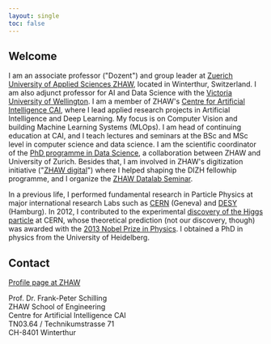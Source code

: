 ```yaml
---
layout: single
toc: false
---
```


## Welcome


I am an associate professor ("Dozent") and group leader at [Zuerich University of Applied Sciences ZHAW](https://www.zhaw.ch/en/university/), located in Winterthur, Switzerland. I am also adjunct professor for AI and Data Science with the [Victoria University of Wellington](https://www.wgtn.ac.nz/). I am a member of ZHAW's [Centre for Artificial Intelligence CAI](https://www.zhaw.ch/en/engineering/institutes-centres/cai/), where I lead applied research projects in Artificial Intelligence and Deep Learning. My focus is on Computer Vision and building Machine Learning Systems (MLOps). I am head of continuing education at CAI, and I teach lectures and seminars at the BSc and MSc level in computer science and data science. I am the scientific coordinator of the [PhD programme in Data Science](https://phd-data-science.ch/), a collaboration between ZHAW and University of Zurich. Besides that, I am involved in ZHAW's digitization initiative ("[ZHAW digital](https://www.zhaw.ch/en/about-us/mission-and-strategy/strategic-initiative-zhaw-digital/)") where I helped shaping the DIZH fellowhip programme, and I organize the [ZHAW Datalab Seminar](https://www.zhaw.ch/de/forschung/departementsuebergreifende-kooperationen/datalab/datalab-seminar/).

In a previous life, I performed fundamental research in Particle Physics at major international research Labs such as [CERN](https://home.cern/) (Geneva) and [DESY](http://www.desy.de/) (Hamburg). In 2012, I contributed to the experimental [discovery of the Higgs particle](https://home.cern/science/physics/higgs-boson) at CERN, whose theoretical prediction (not our discovery, though) was awarded with the [2013 Nobel Prize in Physics](https://www.nobelprize.org/prizes/physics/2013/summary/). I obtained a PhD in physics from the University of Heidelberg.



## Contact


[Profile page at ZHAW](https://www.zhaw.ch/en/about-us/person/scik/)

Prof. Dr. Frank-Peter Schilling  
ZHAW School of Engineering  
Centre for Artificial Intelligence CAI   
TN03.64 / Technikumstrasse 71  
CH-8401 Winterthur




